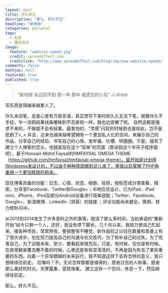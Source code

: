 ```yaml
---
layout: post
title: 许久未见
description: "那么，好久不见"
headline: "新地球"
categories: personal
tags: 
  - 私享
  - 建站日志
image: 
  feature: "website-speed.jpg"
  credit: spreadeffect.com
  creditlink: "http://www.spreadeffect.com/blog/improve-website-speed/"
comments: false
mathjax: null
featured: true
published: true
---
```


>&quot;新地球 永远回不到 那一年 那年 被遗忘的小岛&quot;
><small><cite title="JJ 新地球">JJ 新地球</cite></small>

写东西变得越来越累人了。
  
  
许久未动笔，总是心里有万般言语，真正想写下来时却久久无法下笔，就像许久不手绘，乍一涂鸦结果线条暧昧到不忍直视一样。我也边变懒了呢。
自然这都是强求不来的，不做就不会有结果。最害怕的，“灵感”闪现的时候若也是如此，岂不是悲剧了>_<
并且，近来也越来越希望拥有一个更加私人化的空间，来展示自己的作品、分享自己的经验、书写自己的心情，发牢骚、吐槽、转圈圈。于是，就有了建立个人博客的念头，也就是现在这个“简单”的页面（原谅我这个半吊子程序猿吧），基于Hossain Mohd Faysal的HMFAYSAL OMEGA THEME（https://github.com/hmfaysal/hmfaysal-omega-theme）。最开始是计划用Wordpress来设计的，不过由于种种原因挪到这儿来了，等我以后掌握了PHP再重做一个更加精致的粗来。
  
  
现在博客具备的功能：日志、心情、状态、相册、视频，按标签或分类查看、搜索，分享至Facebook、Twitter和Google+；半响应式设计，已为iPad、iPad mini、iPhone、iPod及部分Android设备进行简单适配；Twitter、Facebook、Google+、新浪微博、LinkedIn（领英）的链接 ；评论功能尚未健全，慎用。努力修BUG中。
  
  
从2013到2014发生了许多意料之外的事情，耽误了那么多时间，当初承诺的“重新开始”如今只剩一个人，还好，我没有停下脚步。几个月以来，我努力使自己忙起来，接各种项目，常常熬夜，整宿整宿不睡觉，新作品较之以往在数量和质量上有了很大进步，也在努力提高自己的沟通与社交技巧，为了弥补自己的过失，为了完善自己，为了迎接未来，至少，要看起来很充实。只是，有时候，仅仅是有时候，在夜里翻来覆去睡不着的时候，心里还是有些空荡荡的，不再是因为失去了某些重要的东西。向着一个异常模糊的未来前行，我不知道这样下去有怎样的意义，我只想继续往前走。
后悔吗？不。无论怎样那都是值得的，感谢过去的人和事，感谢那么美好的时光。天寒露重，望君保重。
建立这样一个空间，休息一下，然后继续往前走。
  
  
那么，好久不见。
